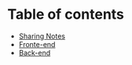 # Table of contents

* [Sharing Notes](README.md)
* [Fronte-end](fronte-end.md)
* [Back-end](back-end.md)
